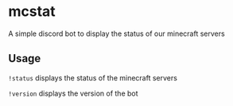 # mcstat
A simple discord bot to display the status of our minecraft servers

## Usage

`!status` displays the status of the minecraft servers

`!version` displays the version of the bot
